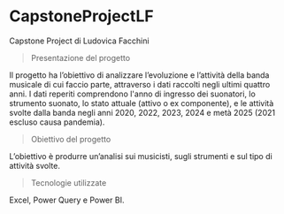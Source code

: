# CapstoneProjectLF
Capstone Project di Ludovica Facchini

> Presentazione del progetto

Il progetto ha l’obiettivo di analizzare l’evoluzione e l’attività della banda musicale di cui faccio parte, attraverso i dati raccolti negli ultimi quattro anni. 
I dati reperiti comprendono l'anno di ingresso dei suonatori, lo strumento suonato, lo stato attuale (attivo o ex componente), e le attività svolte dalla banda negli anni 2020, 2022, 2023, 2024 e metà 2025 (2021 escluso causa pandemia).

> Obiettivo del progetto

L’obiettivo è produrre un’analisi sui musicisti, sugli strumenti e sul tipo di attività svolte.

> Tecnologie utilizzate

Excel, Power Query e Power BI.
